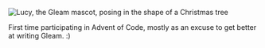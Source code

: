 ![Lucy, the Gleam mascot, posing in the shape of a Christmas tree](https://cdn.mckayla.cloud/-/6289d0b8271940b1ae61bd93c1374c97/Lucy-Advent.svg)

First time participating in Advent of Code, mostly as an excuse to get
better at writing Gleam. :)
